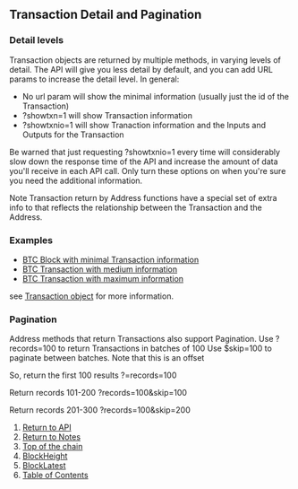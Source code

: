 ## Transaction Detail and Pagination

### Detail levels
Transaction objects are returned by multiple methods, in varying levels of detail. The API will give you
less detail by default, and you can add URL params to increase the detail level.
In general:
* No url param will show the minimal information (usually just the id of the Transaction)
* ?showtxn=1 will show Transaction information
* ?showtxnio=1 will show Tranaction information and the Inputs and Outputs for the Transaction

Be warned that just requesting ?showtxnio=1 every time will considerably slow down the response time
of the API and increase the amount of data you'll receive in each API call. Only turn these options on
when you're sure you need the additional information.

Note Transaction return by Address functions have a special set of extra info to that reflects the
relationship between the Transaction and the Address.

### Examples
* [BTC Block with minimal Transaction information](https://api.blockstrap.com/v0/btc/blockLatest?prettyprint=1)
* [BTC Transaction with medium information](https://api.blockstrap.com/v0/btc/transaction/ABD2D6C1AB01F1CA22137AC67F73ABC72D006A1519F313522FDD759F71347764?prettyprint=1)
* [BTC Transaction with maximum information](https://api.blockstrap.com/v0/btc/transaction/ABD2D6C1AB01F1CA22137AC67F73ABC72D006A1519F313522FDD759F71347764?showtxnio=1&prettyprint=1)

see [Transaction object](../../transaction/transactionobject/) for more information.


### Pagination
Address methods that return Transactions also support Pagination.
Use ?records=100 to return Transactions in batches of 100
Use $skip=100 to paginate between batches. Note that this is an offset

So, return the first 100 results
?=records=100

Return records 101-200
?records=100&skip=100

Return records 201-300
?records=100&skip=200






1. [Return to API](../../../)
1. [Return to Notes](../)
1. [Top of the chain](../topOfTheChain/)
1. [BlockHeight](../blockHeight/)
1. [BlockLatest](../blockLatest/)
1. [Table of Contents](../../../../)
